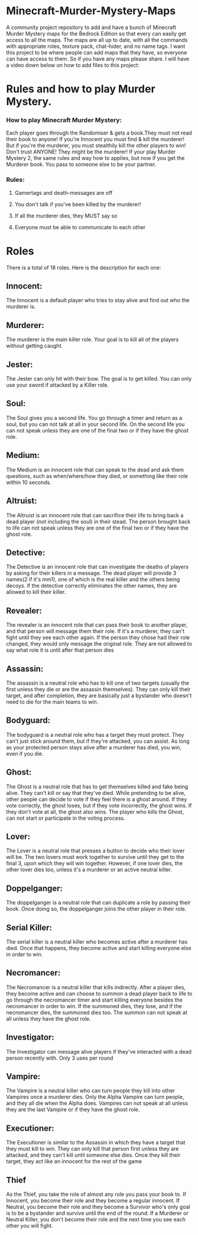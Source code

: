 # Minecraft-Murder-Mystery-Maps
A community project repository to add and have a bunch of Minecraft Murder Mystery maps for the Bedrock Edition so that every can easily get access to all the maps.
The maps are all up to date, with all the commands with appropriate roles, texture pack, chat-hider, and no name tags.
I want this project to be where people can add maps that they have, so everyone can have access to them. So if you have any maps please share.
I will have a video down below on how to add files to this project:

# Rules and how to play Murder Mystery.

### How to play Minecraft Murder Mystery:

Each player goes through the Randomiser & gets a book.They must not read their book to anyone! If you're Innocent you must find & kill the murderer! But if you're the murderer, you must stealthily kill the other players to win! Don't trust ANYONE! They might be the murderer! If your play Murder Mystery 2, the same rules and way how to applies, but now if you get the Murderer book. You pass to someone else to be your partner.

### Rules:

1. Gamertags and
death-messages
are off

2. You don't
talk if you've
been killed by 
the murderer!

3. If all the
murderer dies, 
they MUST say
so

4. Everyone must
be able to
communicate to
each other


# Roles

There is a total of 18 roles. Here is the description for each one:

## Innocent:

The Innocent is a default player who tries to stay alive and find out who the murderer is.

## Murderer:

The murderer is the main killer role. Your goal is to kill all of the players without getting caught.

## Jester:

The Jester can only hit with their bow. The goal is to get killed. You can only use your sword if attacked by a Killer role.

## Soul:

The Soul gives you a second life. You go through a timer and return as a soul, but you can not talk at all in your second life. On the second life you can not speak unless they are one of the final two or if they have the ghost role.

## Medium:

The Medium is an innocent role that can speak to the dead and ask them questions, such as when/where/how they died, or something like their role within 10 seconds.

## Altruist:

The Altruist is an innocent role that can sacrifice their life to bring back a dead player (not including the soul) in their stead. The person brought back to life can not speak unless they are one of the final two or if they have the ghost role.

## Detective:

The Detective is an innocent role that can investigate the deaths of players by asking for their killers in a message. The dead player will provide 3 names(2 if it's mm1), one of which is the real killer and the others being decoys. If the detective correctly eliminates the other names, they are allowed to kill their killer.

## Revealer:

The revealer is an innocent role that can pass their book to another player, and that person will message them their role. If it's a murderer, they can't fight until they see each other again. If the person they chose had their role changed, they would only message the original role. They are not allowed to say what role it is until after that person dies

## Assassin:

The assassin is a neutral role who has to kill one of two targets (usually the first unless they die or are the assassin themselves). They can only kill their target, and after completion, they are basically just a bystander who doesn't need to die for the main teams to win.

## Bodyguard:

The bodyguard is a neutral role who has a target they must protect. They can't just stick around them, but if they're attacked, you can assist. As long as your protected person stays alive after a murderer has died, you win, even if you die.

## Ghost:

The Ghost is a neutral role that has to get themselves killed and fake being alive. They can't kill or say that they've died. While pretending to be alive, other people can decide to vote if they feel there is a ghost around. If they vote correctly, the ghost loses, but if they vote incorrectly, the ghost wins. If they don't vote at all, the ghost also wins. The player who kills the Ghost, can not start or participate in the voting process.

## Lover:

The Lover is a neutral role that presses a button to decide who their lover will be. The two lovers must work together to survive until they get to the final 3, upon which they will win together. However, if one lover dies, the other lover dies too, unless it's a murderer or an active neutral killer.

## Doppelganger:

The doppelganger is a neutral role that can duplicate a role by passing their book. Once doing so, the doppelganger joins the other player in their role.

## Serial Killer:

The serial killer is a neutral killer who becomes active after a murderer has died. Once that happens, they become active and start killing everyone else in order to win.

## Necromancer:

The Necromancer is a neutral killer that kills indirectly. After a player dies, they become active and can choose to summon a dead player back to life to go through the necromancer timer and start killing everyone besides the necromancer in order to win. If the summoned dies, they lose, and if the necromancer dies, the summoned dies too. The summon can not speak at all unless they have the ghost role.

## Investigator:

The Investigator can message alive players if they've interacted with a dead person recently with. Only 3 uses per round

## Vampire:

The Vampire is a neutral killer who can turn people they kill into other Vampires once a murderer dies. Only the Alpha Vampire can turn people, and they all die when the Alpha does. Vampires can not speak at all unless they are the last Vampire or if they have the ghost role.

## Executioner:

The Executioner is similar to the Assassin in which they have a target that they must kill to win. They can only kill that person first unless they are attacked, and they can't kill until someone else dies. Once they kill their target, they act like an innocent for the rest of the game

## Thief

As the Thief, you take the role of almost any role you pass your book to.
If Innocent, you become their role and they become a regular innocent. If Neutral, you become their role and they become a Survivor who's only goal is to be a bystander and survive until the end of the round. If a Murderer or Neutral Killer, you don't become their role and the next time you see each other you will fight.

